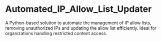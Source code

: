# Automated_IP_Allow_List_Updater
A Python-based solution to automate the management of IP allow lists, removing unauthorized IPs and updating the allow list efficiently. Ideal for organizations handling restricted content access.
